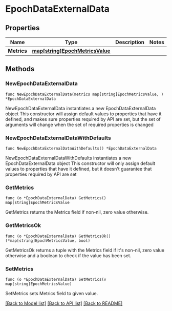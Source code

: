 # EpochDataExternalData

## Properties

Name | Type | Description | Notes
------------ | ------------- | ------------- | -------------
**Metrics** | [**map[string]EpochMetricsValue**](EpochMetricsValue.md) |  | 

## Methods

### NewEpochDataExternalData

`func NewEpochDataExternalData(metrics map[string]EpochMetricsValue, ) *EpochDataExternalData`

NewEpochDataExternalData instantiates a new EpochDataExternalData object
This constructor will assign default values to properties that have it defined,
and makes sure properties required by API are set, but the set of arguments
will change when the set of required properties is changed

### NewEpochDataExternalDataWithDefaults

`func NewEpochDataExternalDataWithDefaults() *EpochDataExternalData`

NewEpochDataExternalDataWithDefaults instantiates a new EpochDataExternalData object
This constructor will only assign default values to properties that have it defined,
but it doesn't guarantee that properties required by API are set

### GetMetrics

`func (o *EpochDataExternalData) GetMetrics() map[string]EpochMetricsValue`

GetMetrics returns the Metrics field if non-nil, zero value otherwise.

### GetMetricsOk

`func (o *EpochDataExternalData) GetMetricsOk() (*map[string]EpochMetricsValue, bool)`

GetMetricsOk returns a tuple with the Metrics field if it's non-nil, zero value otherwise
and a boolean to check if the value has been set.

### SetMetrics

`func (o *EpochDataExternalData) SetMetrics(v map[string]EpochMetricsValue)`

SetMetrics sets Metrics field to given value.



[[Back to Model list]](../README.md#documentation-for-models) [[Back to API list]](../README.md#documentation-for-api-endpoints) [[Back to README]](../README.md)


